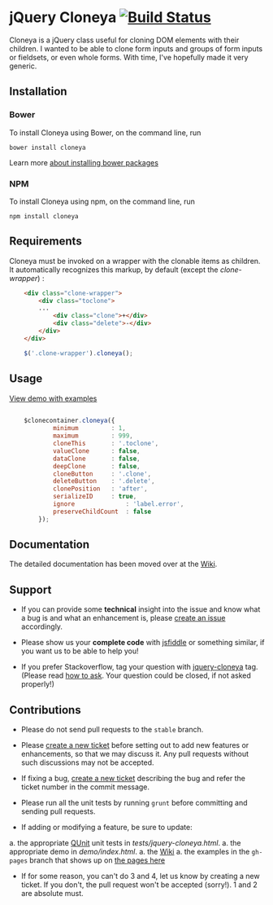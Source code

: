 # jQuery Cloneya [![Build Status](https://travis-ci.org/yapapaya/jquery-cloneya.svg?branch=master)](https://travis-ci.org/yapapaya/jquery-cloneya)

Cloneya is a jQuery class useful for cloning DOM elements with their children. I wanted to be able to clone form inputs and groups of form inputs or fieldsets, or even whole forms. With time, I've hopefully made it very generic.

## Installation

### Bower

To install Cloneya using Bower, on the command line, run

```batchfile
bower install cloneya
```

Learn more [about installing bower packages](http://bower.io/#getting-started)

### NPM

To install Cloneya using npm, on the command line, run

```batchfile
npm install cloneya
```

## Requirements


Cloneya must be invoked on a wrapper with the clonable items as children. It automatically recognizes this markup, by default (except the *clone-wrapper*) :


```html
	<div class="clone-wrapper">
		<div class="toclone">
		...
			<div class="clone">+</div>
			<div class="delete">-</div>
		</div>	
	</div>
```

```javascript
	$('.clone-wrapper').cloneya();
```

## Usage

[View demo with examples](http://yapapaya.github.io/jquery-cloneya/demo.html "View a Demo")

```javascript
	
	$clonecontainer.cloneya({
            minimum		    : 1,
            maximum         : 999,
            cloneThis		: '.toclone',
            valueClone		: false,
            dataClone		: false,
            deepClone		: false,
            cloneButton		: '.clone',
            deleteButton	: '.delete',
            clonePosition	: 'after',
            serializeID     : true,
            ignore	    	    : 'label.error',
            preserveChildCount  : false
        });
```

## Documentation

The detailed documentation has been moved over at the [Wiki](https://github.com/yapapaya/jquery-cloneya/wiki).

## Support

 * If you can provide some **technical** insight into the issue and know what a bug is and what an enhancement is, please [create an issue](https://github.com/yapapaya/jquery-cloneya/issues/new) accordingly.

 * Please show us your **complete code** with [jsfiddle](http://jsfiddle.net/) or something similar, if you want us to be able to help you!

 * If you prefer Stackoverflow, tag your question with [jquery-cloneya](http://stackoverflow.com/questions/tagged/jquery-cloneya) tag. (Please read [how to ask](http://stackoverflow.com/help/how-to-ask). Your question could be closed, if not asked properly!) 

## Contributions

 * Please do not send pull requests to the `stable` branch.

 * Please [create a new ticket](https://github.com/yapapaya/jquery-cloneya/issues/new) before setting out to add new features or enhancements, so that we may discuss it. Any pull requests without such discussions may not be accepted.

 * If fixing a bug, [create a new ticket](https://github.com/yapapaya/jquery-cloneya/issues/new) describing the bug and refer the ticket number in the commit message.

 * Please run all the unit tests by running `grunt` before committing and sending pull requests.

 * If adding or modifying a feature, be sure to update:

  a. the appropriate [QUnit](http://qunitjs.com/) unit tests in *tests/jquery-cloneya.html*.
  a. the appropriate demo in *demo/index.html*.
  a. the [Wiki](https://github.com/yapapaya/jquery-cloneya/wiki)
  a. the examples in the `gh-pages` branch that shows up on [the pages here](http://yapapaya.github.io/jquery-cloneya/)

 * If for some reason, you can't do 3 and 4, let us know by creating a new ticket. If you don't, the pull request won't be accepted (sorry!). 1 and 2 are absolute must.


